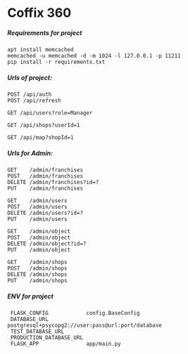 # Coffix 360

##### Requirements for project
    apt install memcached
    memcached -u memcached -d -m 1024 -l 127.0.0.1 -p 11211
    pip install -r requirements.txt
    
    
##### Urls of project:
    POST /api/auth
    POST /api/refresh
    
    GET /api/users?role=Manager
    
    GET /api/shops?userId=1
    
    GET /api/map?shopId=1
    
    
##### Urls for Admin:
    GET    /admin/franchises
    POST   /admin/franchises
    DELETE /admin/franchises?id=?
    PUT    /admin/franchises
    
    GET    /admin/users
    POST   /admin/users
    DELETE /admin/users?id=?
    PUT    /admin/users
    
    GET    /admin/object
    POST   /admin/object
    DELETE /admin/object?id=?
    PUT    /admin/object
    
    GET    /admin/shops
    POST   /admin/shops
    DELETE /admin/shops
    PUT    /admin/shops
    
    
##### ENV for project
     FLASK_CONFIG            config.BaseConfig
     DATABASE_URL            postgresql+psycopg2://user:pass@url:port/database
     TEST_DATABASE_URL
     PRODUCTION_DATABASE_URL
     FLASK_APP               app/main.py
